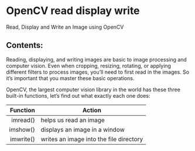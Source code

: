 # OpenCV read display write
Read, Display and Write an Image using OpenCV
## Contents:

Reading, displaying, and writing images are basic to image processing and computer vision.  Even when cropping, resizing, rotating, or applying different filters to process images, you’ll need to first read in the images. So it’s important that you master these basic operations.

OpenCV, the largest computer vision library in the world has these three built-in functions, let’s find out what exactly each one does:

| Function | Action |
|-------------:|---------------|
|     imread() |   helps us read an image                  |
|     imshow() |   displays an image in a window           |
|     imwrite()|  writes an image into the file directory |

<!-- TO DO: add more details about me later -->
